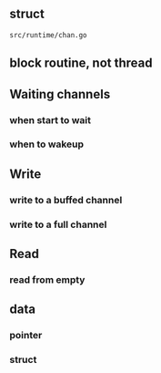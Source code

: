 
## struct

`src/runtime/chan.go`

## block routine, not thread

## Waiting channels

### when start to wait

### when to wakeup

## Write

### write to a buffed channel

### write to a full channel

## Read

### read from empty

## data

### pointer

### struct
